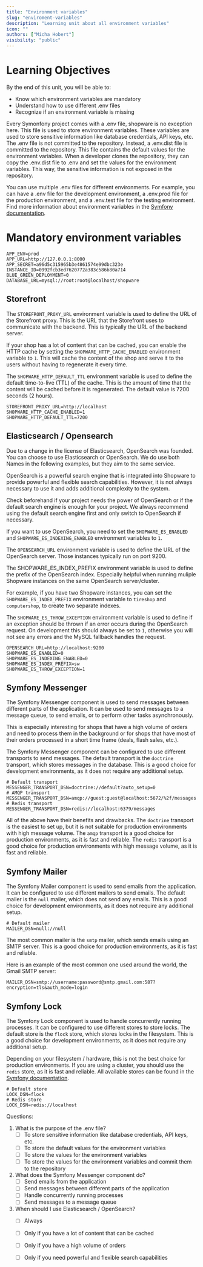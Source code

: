 ```yaml
---
title: "Environment variables"
slug: "enviroment-variables"
description: "Learning unit about all environment variables"
icon: ""
authors: ["Micha Hobert"]
visibility: "public"
---
```


# Learning Objectives

By the end of this unit, you will be able to:

- Know which environment variables are mandatory
- Understand how to use different .env files
- Recognize if an environment variable is missing

Every Symonfony project comes with a .env file, shopware is no exception here. This file is used to store environment variables. These variables are used to store sensitive information like database credentials, API keys, etc. The .env file is not committed to the repository. Instead, a .env.dist file is committed to the repository. This file contains the default values for the environment variables. When a developer clones the repository, they can copy the .env.dist file to .env and set the values for the environment variables. This way, the sensitive information is not exposed in the repository.

You can use multiple .env files for different environments. For example, you can have a .env file for the development environment, a .env.prod file for the production environment, and a .env.test file for the testing environment. Find more information about environment variables in the [Symfony documentation](https://symfony.com/doc/current/configuration.html#overriding-environment-values-via-env-local).


# Mandatory environment variables

```text
APP_ENV=prod
APP_URL=http://127.0.0.1:8000
APP_SECRET=a96d5c315965b3e4861574e99dbc323e
INSTANCE_ID=0992fcb3ed7620772a383c586b80a714
BLUE_GREEN_DEPLOYMENT=0
DATABASE_URL=mysql://root:root@localhost/shopware

```

## Storefront

The `STOREFRONT_PROXY_URL` environment variable is used to define the URL of the Storefront proxy. This is the URL that the Storefront uses to communicate with the backend. This is typically the URL of the backend server.

If your shop has a lot of content that can be cached, you can enable the HTTP cache by setting the `SHOPWARE_HTTP_CACHE_ENABLED` environment variable to `1`. This will cache the content of the shop and serve it to the users without having to regenerate it every time.

The `SHOPWARE_HTTP_DEFAULT_TTL` environment variable is used to define the default time-to-live (TTL) of the cache. This is the amount of time that the content will be cached before it is regenerated. The default value is 7200 seconds (2 hours).

```text
STOREFRONT_PROXY_URL=http://localhost
SHOPWARE_HTTP_CACHE_ENABLED=1
SHOPWARE_HTTP_DEFAULT_TTL=7200
``` 


## Elasticsearch / Opensearch

Due to a change in the license of Elasticsearch, OpenSearch was founded. You can choose to use Elasticsearch or OpenSearch. We do use both Names in the following examples, but they aim to the same service.

OpenSearch is a powerful search engine that is integrated into Shopware to provide powerful and flexible search capabilities. However, it is not always necessary to use it and adds additional complexity to the system.

Check beforehand if your project needs the power of OpenSearch or if the default search engine is enough for your project. We always recommend using the default search engine first and only switch to OpenSearch if necessary.

If you want to use OpenSearch, you need to set the `SHOPWARE_ES_ENABLED` and `SHOPWARE_ES_INDEXING_ENABLED` environment variables to `1`.

The `OPENSEARCH_URL` environment variable is used to define the URL of the OpenSearch server. Those instances typically run on port 9200.

The SHOPWARE_ES_INDEX_PREFIX environment variable is used to define the prefix of the OpenSearch index. Especially helpful when running muliple Shopware instances on the same OpenSearch server/cluster. 

For example, if you have two Shopware instances, you can set the `SHOPWARE_ES_INDEX_PREFIX` environment variable to `tireshop` and `computershop`, to create two separate indexes.

The `SHOPWARE_ES_THROW_EXCEPTION` environment variable is used to define if an exception should be thrown if an error occurs during the OpenSearch request. On development this should always be set to `1`, otherwise you will not see any errors and the MySQL fallback handles the request.


```text
OPENSEARCH_URL=http://localhost:9200
SHOPWARE_ES_ENABLED=0
SHOPWARE_ES_INDEXING_ENABLED=0
SHOPWARE_ES_INDEX_PREFIX=sw
SHOPWARE_ES_THROW_EXCEPTION=1
```

## Symfony Messenger

The Symfony Messenger component is used to send messages between different parts of the application. It can be used to send messages to a message queue, to send emails, or to perform other tasks asynchronously.

This is especially interesting for shops that have a high volume of orders and need to process them in the background or for shops that have most of their orders processed in a short time frame (deals, flash sales, etc.).

The Symfony Messenger component can be configured to use different transports to send messages. The default transport is the `doctrine` transport, which stores messages in the database. This is a good choice for development environments, as it does not require any additional setup.

```text
# Default transport
MESSENGER_TRANSPORT_DSN=doctrine://default?auto_setup=0
# AMQP transport
MESSENGER_TRANSPORT_DSN=amqp://guest:guest@localhost:5672/%2f/messages
# Redis transport
MESSENGER_TRANSPORT_DSN=redis://localhost:6379/messages
```

All of the above have their benefits and drawbacks. The `doctrine` transport is the easiest to set up, but it is not suitable for production environments with high message volume. The `amqp` transport is a good choice for production environments, as it is fast and reliable. The `redis` transport is a good choice for production environments with high message volume, as it is fast and reliable.

## Symfony Mailer

The Symfony Mailer component is used to send emails from the application. It can be configured to use different mailers to send emails. The default mailer is the `null` mailer, which does not send any emails. This is a good choice for development environments, as it does not require any additional setup.

```text
# Default mailer
MAILER_DSN=null://null
```

The most common mailer is the `smtp` mailer, which sends emails using an SMTP server. This is a good choice for production environments, as it is fast and reliable.

Here is an example of the most common one used around the world, the Gmail SMTP server:

```text
MAILER_DSN=smtp://username:password@smtp.gmail.com:587?encryption=tls&auth_mode=login
```

## Symfony Lock

The Symfony Lock component is used to handle concurrently running processes. It can be configured to use different stores to store locks. The default store is the `flock` store, which stores locks in the filesystem. This is a good choice for development environments, as it does not require any additional setup.

Depending on your filesystem / hardware, this is not the best choice for production environments. If you are using a cluster, you should use the `redis` store, as it is fast and reliable. All available stores can be found in the [Symfony documentation](https://symfony.com/doc/current/components/lock.html#available-stores).

```text
# Default store
LOCK_DSN=flock
# Redis store
LOCK_DSN=redis://localhost
```


Questions:

1. What is the purpose of the .env file?
    - [ ] To store sensitive information like database credentials, API keys, etc.
    - [ ] To store the default values for the environment variables
    - [ ] To store the values for the environment variables
    - [ ] To store the values for the environment variables and commit them to the repository

2. What does the Symfony Messenger component do?
    - [ ] Send emails from the application
    - [ ] Send messages between different parts of the application
    - [ ] Handle concurrently running processes
    - [ ] Send messages to a message queue

3. When should I use Elasticsearch / OpenSearch?
    - [ ] Always
    - [ ] Only if you have a lot of content that can be cached
    - [ ] Only if you have a high volume of orders
    - [ ] Only if you need powerful and flexible search capabilities


